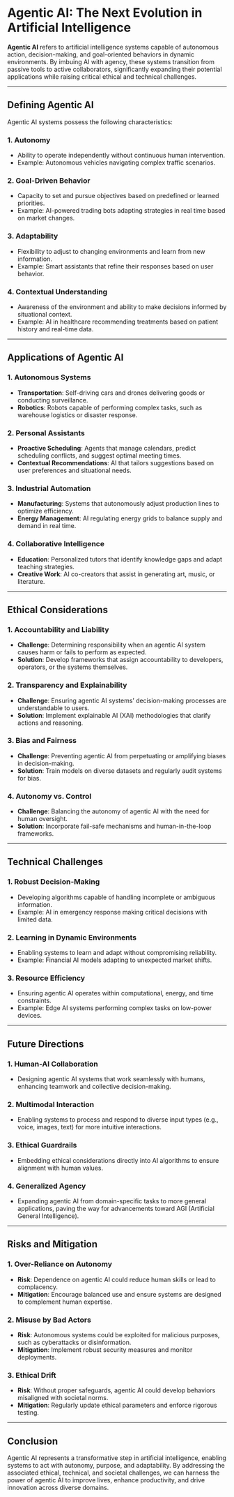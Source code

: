 # Agentic AI: The Next Evolution in Artificial Intelligence

**Agentic AI** refers to artificial intelligence systems capable of autonomous action, decision-making, and goal-oriented behaviors in dynamic environments. By imbuing AI with agency, these systems transition from passive tools to active collaborators, significantly expanding their potential applications while raising critical ethical and technical challenges.

---

## **Defining Agentic AI**

Agentic AI systems possess the following characteristics:

### **1. Autonomy**
- Ability to operate independently without continuous human intervention.
- Example: Autonomous vehicles navigating complex traffic scenarios.

### **2. Goal-Driven Behavior**
- Capacity to set and pursue objectives based on predefined or learned priorities.
- Example: AI-powered trading bots adapting strategies in real time based on market changes.

### **3. Adaptability**
- Flexibility to adjust to changing environments and learn from new information.
- Example: Smart assistants that refine their responses based on user behavior.

### **4. Contextual Understanding**
- Awareness of the environment and ability to make decisions informed by situational context.
- Example: AI in healthcare recommending treatments based on patient history and real-time data.

---

## **Applications of Agentic AI**

### **1. Autonomous Systems**
- **Transportation**: Self-driving cars and drones delivering goods or conducting surveillance.
- **Robotics**: Robots capable of performing complex tasks, such as warehouse logistics or disaster response.

### **2. Personal Assistants**
- **Proactive Scheduling**: Agents that manage calendars, predict scheduling conflicts, and suggest optimal meeting times.
- **Contextual Recommendations**: AI that tailors suggestions based on user preferences and situational needs.

### **3. Industrial Automation**
- **Manufacturing**: Systems that autonomously adjust production lines to optimize efficiency.
- **Energy Management**: AI regulating energy grids to balance supply and demand in real time.

### **4. Collaborative Intelligence**
- **Education**: Personalized tutors that identify knowledge gaps and adapt teaching strategies.
- **Creative Work**: AI co-creators that assist in generating art, music, or literature.

---

## **Ethical Considerations**

### **1. Accountability and Liability**
- **Challenge**: Determining responsibility when an agentic AI system causes harm or fails to perform as expected.
- **Solution**: Develop frameworks that assign accountability to developers, operators, or the systems themselves.

### **2. Transparency and Explainability**
- **Challenge**: Ensuring agentic AI systems’ decision-making processes are understandable to users.
- **Solution**: Implement explainable AI (XAI) methodologies that clarify actions and reasoning.

### **3. Bias and Fairness**
- **Challenge**: Preventing agentic AI from perpetuating or amplifying biases in decision-making.
- **Solution**: Train models on diverse datasets and regularly audit systems for bias.

### **4. Autonomy vs. Control**
- **Challenge**: Balancing the autonomy of agentic AI with the need for human oversight.
- **Solution**: Incorporate fail-safe mechanisms and human-in-the-loop frameworks.

---

## **Technical Challenges**

### **1. Robust Decision-Making**
- Developing algorithms capable of handling incomplete or ambiguous information.
- Example: AI in emergency response making critical decisions with limited data.

### **2. Learning in Dynamic Environments**
- Enabling systems to learn and adapt without compromising reliability.
- Example: Financial AI models adapting to unexpected market shifts.

### **3. Resource Efficiency**
- Ensuring agentic AI operates within computational, energy, and time constraints.
- Example: Edge AI systems performing complex tasks on low-power devices.

---

## **Future Directions**

### **1. Human-AI Collaboration**
- Designing agentic AI systems that work seamlessly with humans, enhancing teamwork and collective decision-making.

### **2. Multimodal Interaction**
- Enabling systems to process and respond to diverse input types (e.g., voice, images, text) for more intuitive interactions.

### **3. Ethical Guardrails**
- Embedding ethical considerations directly into AI algorithms to ensure alignment with human values.

### **4. Generalized Agency**
- Expanding agentic AI from domain-specific tasks to more general applications, paving the way for advancements toward AGI (Artificial General Intelligence).

---

## **Risks and Mitigation**

### **1. Over-Reliance on Autonomy**
- **Risk**: Dependence on agentic AI could reduce human skills or lead to complacency.
- **Mitigation**: Encourage balanced use and ensure systems are designed to complement human expertise.

### **2. Misuse by Bad Actors**
- **Risk**: Autonomous systems could be exploited for malicious purposes, such as cyberattacks or disinformation.
- **Mitigation**: Implement robust security measures and monitor deployments.

### **3. Ethical Drift**
- **Risk**: Without proper safeguards, agentic AI could develop behaviors misaligned with societal norms.
- **Mitigation**: Regularly update ethical parameters and enforce rigorous testing.

---

## **Conclusion**

Agentic AI represents a transformative step in artificial intelligence, enabling systems to act with autonomy, purpose, and adaptability. By addressing the associated ethical, technical, and societal challenges, we can harness the power of agentic AI to improve lives, enhance productivity, and drive innovation across diverse domains.
